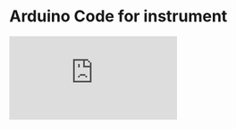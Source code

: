 # Arduino Code for instrument

![Dust Sensor User Manual](https://www.waveshare.com/w/upload/0/0a/Dust-Sensor-User-Manual-EN.pdf)